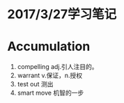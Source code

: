 # 2017/3/27学习笔记

# Accumulation

1. compelling adj.引人注目的。
1. warrant v.保证，n.授权
1. test out 测出
1. smart move 机智的一步